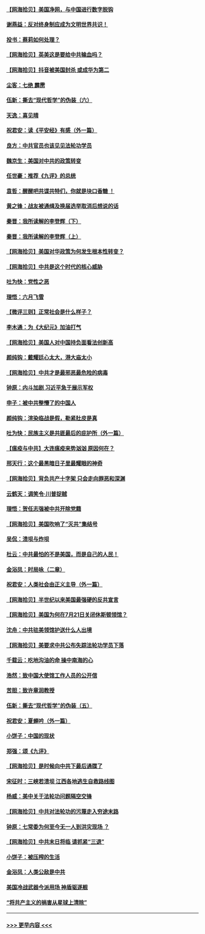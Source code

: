 #### [【网海拾贝】美国净网，与中国进行数字脱钩](../pages/nsc993/n12312813.md?t=08071502) 
#### [谢燕益：反对终身制应成为文明世界共识！](../pages/nsc993/n12310465.md?t=08071502) 
#### [投书：蔡莉如何处理？](../pages/nsc993/n12310224.md?t=08071502) 
#### [【网海拾贝】英美这是要给中共输血吗？](../pages/nsc993/n12307646.md?t=08071502) 
#### [【网海拾贝】抖音被美国封杀 或成华为第二](../pages/nsc993/n12305277.md?t=08071502) 
#### [尘客：七绝 霹雳](../pages/nsc993/n12304053.md?t=08071502) 
#### [伍新：撕去“现代哲学”的伪装（六）](../pages/nsc993/n12303243.md?t=08071502) 
#### [天逸：喜见晴](../pages/nsc993/n12303226.md?t=08071502) 
#### [祝君安：读《平安经》有感（外一篇）](../pages/nsc993/n12303170.md?t=08071502) 
#### [良方：中共官员也该见见法轮功学员](../pages/nsc993/n12302985.md?t=08071502) 
#### [魏京生：美国对中共的政策转变](../pages/nsc993/n12302929.md?t=08071502) 
#### [任世豪：推荐《九评》的总统](../pages/nsc993/n12302838.md?t=08071502) 
#### [袁哲：醒醒吧共谍共特们，你就是块口香糖 ！](../pages/nsc993/n12302678.md?t=08071502) 
#### [黄之锋：战友被通缉及换届选举取消后想说的话](../pages/nsc993/n12302681.md?t=08071502) 
#### [秦晋：我所读解的李登辉（下）](../pages/nsc993/n12302171.md?t=08071502) 
#### [秦晋：我所读解的李登辉（上）](../pages/nsc993/n12301979.md?t=08071502) 
#### [【网海拾贝】美国对华政策为何发生根本性转变？](../pages/nsc993/n12302091.md?t=08071502) 
#### [【网海拾贝】中共是这个时代的核心威胁](../pages/nsc993/n12300541.md?t=08071502) 
#### [吐为快：党性之恶](../pages/nsc993/n12300263.md?t=08071502) 
#### [理悟：六月飞雪](../pages/nsc993/n12300243.md?t=08071502) 
#### [【微评三则】正常社会是什么样子？](../pages/nsc993/n12300228.md?t=08071502) 
#### [李木通：为《大纪元》加油打气](../pages/nsc993/n12280363.md?t=08071502) 
#### [【网海拾贝】美国人对中国持负面看法创新高](../pages/nsc993/n12298720.md?t=08071502) 
#### [颜纯钩：戴耀廷心太大，港大庙太小](../pages/nsc993/n12297682.md?t=08071502) 
#### [【网海拾贝】中共才是最邪恶最危险的病毒](../pages/nsc993/n12296470.md?t=08071502) 
#### [钟原：内斗加剧 习近平急于展示军权](../pages/nsc993/n12292544.md?t=08071502) 
#### [申子：被中共整懵了的中国人](../pages/nsc993/n12291389.md?t=08071502) 
#### [颜纯钩：渲染临战是假，勒紧肚皮是真](../pages/nsc993/n12290945.md?t=08071502) 
#### [吐为快：民族主义是共匪最后的庇护所（外一篇）](../pages/nsc993/n12290887.md?t=08071502) 
#### [【瘟疫与中共】大连瘟疫来势汹汹 原因何在？](../pages/nsc993/n12287474.md?t=08071502) 
#### [邢天行：这个最黑暗日子里最耀眼的神奇](../pages/nsc993/n12289882.md?t=08071502) 
#### [【网海拾贝】背负共产十字架 只会走向罪恶和深渊](../pages/nsc993/n12288290.md?t=08071502) 
#### [云鹤天：调笑令·川普捉贼](../pages/nsc993/n12285672.md?t=08071502) 
#### [理悟：贺任志强被中共开除党籍](../pages/nsc993/n12285597.md?t=08071502) 
#### [【网海拾贝】美国吹响了“灭共”集结号](../pages/nsc993/n12284522.md?t=08071502) 
#### [吴侃：溃坝与炸坝](../pages/nsc993/n12283593.md?t=08071502) 
#### [杜云：中共最怕的不是美国，而是自己的人民！](../pages/nsc993/n12282935.md?t=08071502) 
#### [金浴凤：时局咏（二章）](../pages/nsc993/n12282923.md?t=08071502) 
#### [祝君安：人类社会由正义主导（外一篇）](../pages/nsc993/n12282809.md?t=08071502) 
#### [【网海拾贝】半世纪以来美国最强硬的反共宣言](../pages/nsc993/n12282656.md?t=08071502) 
#### [【网海拾贝】美国为何在7月21日关闭休斯顿领馆？](../pages/nsc993/n12279731.md?t=08071502) 
#### [沈舟：中共驻美领馆护送什么人出境](../pages/nsc993/n12278949.md?t=08071502) 
#### [【网海拾贝】美要求中共公布失踪法轮功学员下落](../pages/nsc993/n12277656.md?t=08071502) 
#### [千载云：吃地沟油的命 操中南海的心](../pages/nsc993/n12277533.md?t=08071502) 
#### [浩然：致中国大使馆工作人员的公开信](../pages/nsc993/n12277436.md?t=08071502) 
#### [苦胆：致许章润教授](../pages/nsc993/n12274876.md?t=08071502) 
#### [伍新：撕去“现代哲学”的伪装（五）](../pages/nsc993/n12274833.md?t=08071502) 
#### [祝君安：夏蝉吟（外一篇）](../pages/nsc993/n12274794.md?t=08071502) 
#### [小饼子：中国的现状](../pages/nsc993/n12274774.md?t=08071502) 
#### [郑强：颂《九评》](../pages/nsc993/n12274570.md?t=08071502) 
#### [【网海拾贝】是时候向中共下最后通牒了](../pages/nsc993/n12274156.md?t=08071502) 
#### [宋征时：三峡若溃坝 江西各地逃生自救路线图](../pages/nsc993/n12274031.md?t=08071502) 
#### [杨威：美中关于法轮功问题隔空交锋](../pages/nsc993/n12273317.md?t=08071502) 
#### [【网海拾贝】中共对法轮功的污蔑走入穷途末路](../pages/nsc993/n12272307.md?t=08071502) 
#### [钟原：七常委为何至今无一人到洪灾现场 ？](../pages/nsc993/n12270614.md?t=08071502) 
#### [【网海拾贝】中共末日将临 请抓紧“三退”](../pages/nsc993/n12269476.md?t=08071502) 
#### [小饼子：被压榨的生活](../pages/nsc993/n12268533.md?t=08071502) 
#### [金浴凤：人类公敌是中共](../pages/nsc993/n12268134.md?t=08071502) 
#### [美国冷战武器今派用场 神盾驱逐舰](../pages/nsc993/n12267798.md?t=08071502) 
#### [“将共产主义的祸害从星球上清除”](../pages/nsc993/n12266142.md?t=08071502) 

----
#### [ >>> 更早内容 <<< ](../indexes/nsc993-earlier.md)
